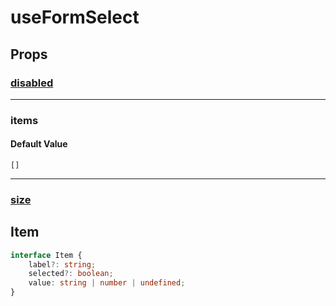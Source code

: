 # useFormSelect

## Props

### [disabled](../useDisabled)

---

### items

#### Default Value

`[]`

---

### [size](../useSize)

## Item

```typescript
interface Item {
    label?: string;
    selected?: boolean;
    value: string | number | undefined;
}
```
